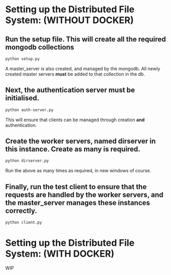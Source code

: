 # Setting up the Distributed File System: (WITHOUT DOCKER)

## Run the setup file. This will create all the required mongodb collections

```bash
python setup.py
```

A master_server is also created, and managed by the mongodb. All newly created master servers **must** be added to that collection in the db.

## Next, the authentication server must be initialised.

```bash
python auth-server.py
```

This will ensure that clients can be managed through creation **and** authentication.

## Create the worker servers, named dirserver in this instance. Create as many is required.

```bash
python dirserver.py
```

Run the above as many times as required, in new windows of course.

## Finally, run the test client to ensure that the requests are handled by the worker servers, and the master_server manages these instances correctly.

```bash
python client.py
```

# Setting up the Distributed File System: (WITH DOCKER)

WIP